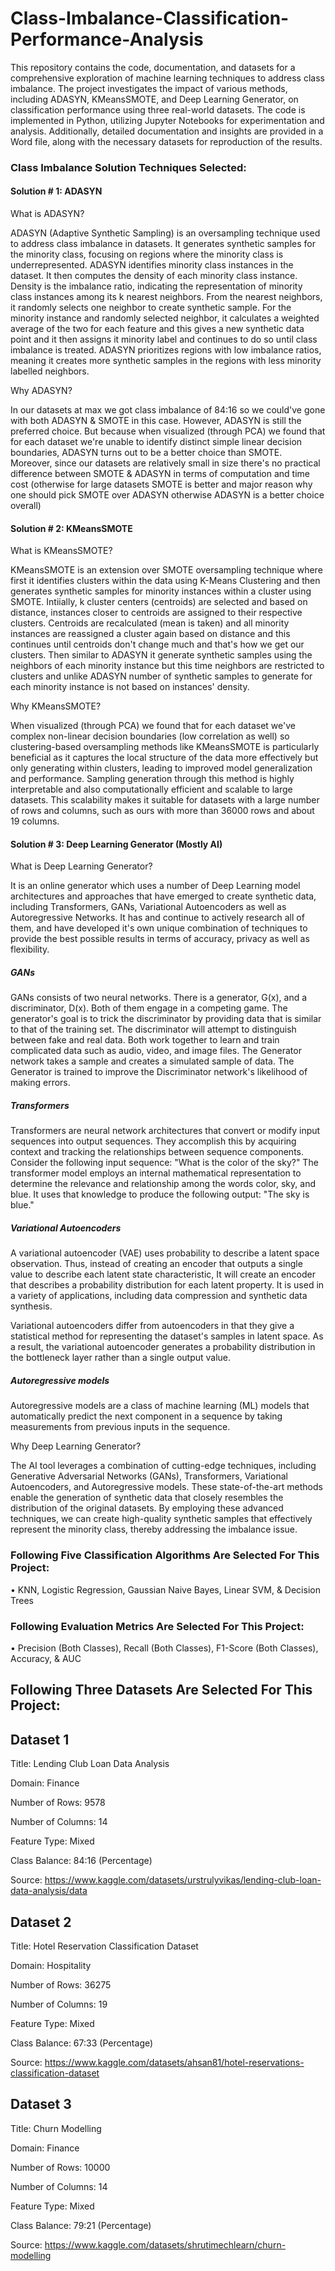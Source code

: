 # Class-Imbalance-Classification-Performance-Analysis
This repository contains the code, documentation, and datasets for a comprehensive exploration of machine learning techniques to address class imbalance. The project investigates the impact of various methods, including ADASYN, KMeansSMOTE, and Deep Learning Generator, on classification performance using three real-world datasets. The code is implemented in Python, utilizing Jupyter Notebooks for experimentation and analysis. Additionally, detailed documentation and insights are provided in a Word file, along with the necessary datasets for reproduction of the results.

### Class Imbalance Solution Techniques Selected:
#### Solution # 1: ADASYN
What is ADASYN?

ADASYN (Adaptive Synthetic Sampling) is an oversampling technique used to address class imbalance in datasets. It generates synthetic samples for the minority class, focusing on regions where the minority class is underrepresented. ADASYN identifies minority class instances in the dataset. It then computes the density of each minority class instance. Density is the imbalance ratio, indicating the representation of minority class instances among its k nearest neighbors. From the nearest neighbors, it randomly selects one neighbor to create synthetic sample. For the minority instance and randomly selected neighbor, it calculates a weighted average of the two for each feature and this gives a new synthetic data point and it then assigns it minority label and continues to do so until class imbalance is treated. ADASYN prioritizes regions with low imbalance ratios, meaning it creates more synthetic samples in the regions with less minority labelled neighbors.

Why ADASYN?

In our datasets at max we got class imbalance of 84:16 so we could've gone with both ADASYN & SMOTE in this case. However, ADASYN is still the preferred choice. But because when visualized (through PCA) we found that for each dataset we're unable to identify distinct simple linear decision boundaries, ADASYN turns out to be a better choice than SMOTE.
Moreover, since our datasets are relatively small in size there's no practical difference between SMOTE & ADASYN in terms of computation and time cost (otherwise for large datasets SMOTE is better and major reason why one should pick SMOTE over ADASYN otherwise ADASYN is a better choice overall)

#### Solution # 2: KMeansSMOTE
What is KMeansSMOTE?

KMeansSMOTE is an extension over SMOTE oversampling technique where first it identifies clusters within the data using K-Means Clustering and then generates synthetic samples for minority instances within a cluster using SMOTE. Intiially, k cluster centers (centroids) are selected and based on distance, instances closer to centroids are assigned to their respective clusters. Centroids are recalculated (mean is taken) and all minority instances are reassigned a cluster again based on distance and this continues until centroids don't change much and that's how we get our clusters. Then similar to ADASYN it generate synthetic samples using the neighbors of each minority instance but this time neighbors are restricted to clusters and unlike ADASYN number of synthetic samples to generate for each minority instance is not based on instances' density.

Why KMeansSMOTE?

When visualized (through PCA) we found that for each dataset we've complex non-linear decision boundaries (low correlation as well) so clustering-based oversampling methods like KMeansSMOTE is particularly beneficial as it captures the local structure of the data more effectively but only generating within clusters, leading to improved model generalization and performance. Sampling generation through this method is highly interpretable and also computationally efficient and scalable to large datasets. This scalability makes it suitable for datasets with a large number of rows and columns, such as ours with more than 36000 rows and about 19 columns.

#### Solution # 3: Deep Learning Generator (Mostly AI)
What is Deep Learning Generator?

It is an online generator which uses a number of Deep Learning model architectures and approaches that have emerged to create synthetic data, including Transformers, GANs, Variational Autoencoders as well as Autoregressive Networks. It has and continue to actively research all of them, and have developed it's own unique combination of techniques to provide the best possible results in terms of accuracy, privacy as well as flexibility.

##### GANs
GANs consists of two neural networks. There is a generator, G(x), and a discriminator, D(x). Both of them engage in a competing game. The generator's goal is to trick the discriminator by providing data that is similar to that of the training set. The discriminator will attempt to distinguish between fake and real data. Both work together to learn and train complicated data such as audio, video, and image files.
The Generator network takes a sample and creates a simulated sample of data. The Generator is trained to improve the Discriminator network's likelihood of making errors.

##### Transformers
Transformers are neural network architectures that convert or modify input sequences into output sequences. They accomplish this by acquiring context and tracking the relationships between sequence components. Consider the following input sequence: "What is the color of the sky?" The transformer model employs an internal mathematical representation to determine the relevance and relationship among the words color, sky, and blue. It uses that knowledge to produce the following output: "The sky is blue." 

##### Variational Autoencoders
A variational autoencoder (VAE) uses probability to describe a latent space observation. Thus, instead of creating an encoder that outputs a single value to describe each latent state characteristic, It will create an encoder that describes a probability distribution for each latent property. It is used in a variety of applications, including data compression and synthetic data synthesis.

Variational autoencoders differ from autoencoders in that they give a statistical method for representing the dataset's samples in latent space. As a result, the variational autoencoder generates a probability distribution in the bottleneck layer rather than a single output value.

##### Autoregressive models
Autoregressive models are a class of machine learning (ML) models that automatically predict the next component in a sequence by taking measurements from previous inputs in the sequence.

Why Deep Learning Generator?

The AI tool leverages a combination of cutting-edge techniques, including Generative Adversarial Networks (GANs), Transformers, Variational Autoencoders, and Autoregressive models. These state-of-the-art methods enable the generation of synthetic data that closely resembles the distribution of the original datasets. By employing these advanced techniques, we can create high-quality synthetic samples that effectively represent the minority class, thereby addressing the imbalance issue.


### Following Five Classification Algorithms Are Selected For This Project:
• KNN, Logistic Regression, Gaussian Naive Bayes, Linear SVM, & Decision Trees

### Following Evaluation Metrics Are Selected For This Project:
• Precision (Both Classes), Recall (Both Classes), F1-Score (Both Classes), Accuracy, & AUC


## Following Three Datasets Are Selected For This Project:
## Dataset 1
Title: Lending Club Loan Data Analysis

Domain: Finance

Number of Rows: 9578

Number of Columns: 14

Feature Type: Mixed

Class Balance: 84:16 (Percentage)

Source: https://www.kaggle.com/datasets/urstrulyvikas/lending-club-loan-data-analysis/data


## Dataset 2
Title: Hotel Reservation Classification Dataset

Domain: Hospitality

Number of Rows: 36275

Number of Columns: 19

Feature Type: Mixed

Class Balance: 67:33 (Percentage)

Source: https://www.kaggle.com/datasets/ahsan81/hotel-reservations-classification-dataset


## Dataset 3
Title: Churn Modelling

Domain: Finance

Number of Rows: 10000

Number of Columns: 14

Feature Type: Mixed

Class Balance: 79:21 (Percentage)

Source: https://www.kaggle.com/datasets/shrutimechlearn/churn-modelling
